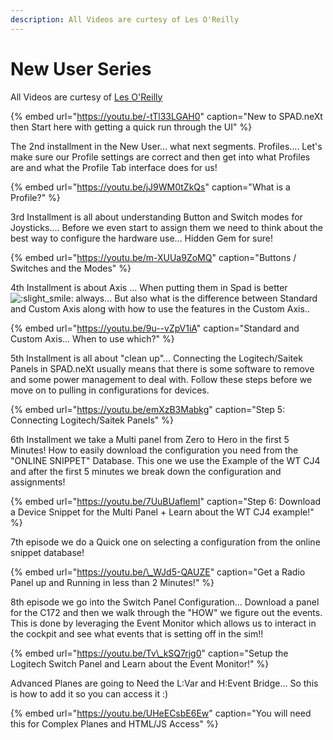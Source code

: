 ```yaml
---
description: All Videos are curtesy of Les O'Reilly
---
```


# New User Series

All Videos are curtesy of [Les O'Reilly](https://www.youtube.com/channel/UCL5U40EKkvjXF5PA24_IyKA)

{% embed url="https://youtu.be/-tTl33LGAH0" caption="New to SPAD.neXt then Start here with getting a quick run through the UI" %}

The 2nd installment in the New User... what next segments. Profiles.... Let's make sure our Profile settings are correct and then get into what Profiles are and what the Profile Tab interface does for us!

{% embed url="https://youtu.be/jJ9WM0tZkQs" caption="What is a Profile?" %}

3rd Installment is all about understanding Button and Switch modes for Joysticks.... Before we even start to assign them we need to think about the best way to configure the hardware use... Hidden Gem for sure!

{% embed url="https://youtu.be/m-XUUa9ZoMQ" caption="Buttons / Switches and the Modes" %}

4th Installment is about Axis ... When putting them in Spad is better ![:slight\_smile:](https://discord.com/assets/da3651e59d6006dfa5fa07ec3102d1f3.svg) always... But also what is the difference between Standard and Custom Axis along with how to use the features in the Custom Axis..

{% embed url="https://youtu.be/9u--vZpV1iA" caption="Standard and Custom Axis...  When to use which?" %}

5th Installment is all about "clean up"...  Connecting the Logitech/Saitek Panels in SPAD.neXt usually means that there is some software to remove and some power management to deal with.  Follow these steps before we move on to pulling in configurations for devices.

{% embed url="https://youtu.be/emXzB3Mabkg" caption="Step 5: Connecting Logitech/Saitek Panels" %}

6th Installment we take a Multi panel from Zero to Hero in the first 5 Minutes!  How to easily download the configuration you need from the "ONLINE SNIPPET" Database.  This one we use the Example of the WT CJ4 and after the first 5 minutes we break down the configuration and assignments!

{% embed url="https://youtu.be/7UuBUaflemI" caption="Step 6: Download a Device Snippet for the Multi Panel + Learn about the WT CJ4 example!" %}

7th episode we do a Quick one on selecting a configuration from the online snippet database!

{% embed url="https://youtu.be/\_WJd5-QAUZE" caption="Get a Radio Panel up and Running in less than 2 Minutes!" %}

8th episode we go into the Switch Panel Configuration...  Download a panel for the C172 and then we walk through the "HOW" we figure out the events.  This is done by leveraging the Event Monitor which allows us to interact in the cockpit and see what events that is setting off in the sim!!

{% embed url="https://youtu.be/Tv\_kSQ7rjg0" caption="Setup the Logitech Switch Panel and Learn about the Event Monitor!" %}

Advanced Planes are going to Need the L:Var and H:Event Bridge...  So this is how to add it so you can access it :\)

{% embed url="https://youtu.be/UHeECsbE6Ew" caption="You will need this for Complex Planes and HTML/JS Access" %}







